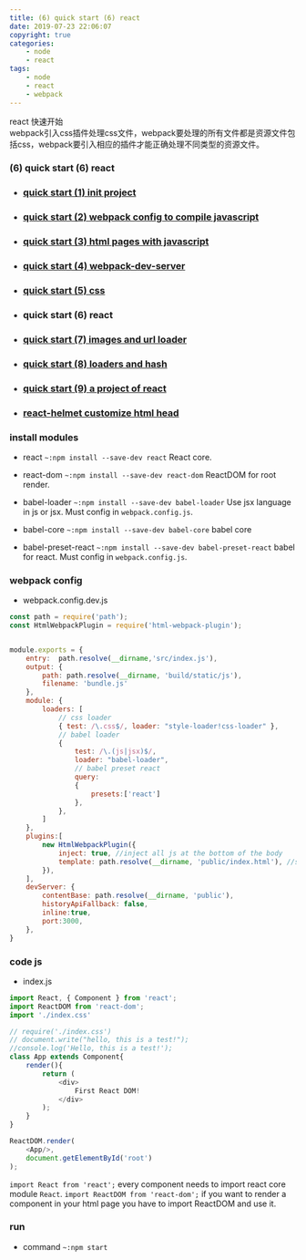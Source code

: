 ```yaml
---
title: (6) quick start (6) react
date: 2019-07-23 22:06:07
copyright: true
categories:
    - node
    - react
tags:
    - node
    - react
    - webpack
---
```

react 快速开始    
webpack引入css插件处理css文件，webpack要处理的所有文件都是资源文件包括css，webpack要引入相应的插件才能正确处理不同类型的资源文件。

<!-- more -->

### **(6) quick start (6) react**


+ ### [quick start (1) init project](https://www.jianshu.com/p/b5df2e74aa20)
+ ### [quick start (2) webpack config to compile javascript](https://www.jianshu.com/p/71e4b19c1264)
+ ### [quick start (3) html pages with javascript](https://www.jianshu.com/p/8e2656d51037)
+ ### [quick start (4) webpack-dev-server](https://www.jianshu.com/p/58dd29b62500)
+ ### [quick start (5) css](https://www.jianshu.com/p/e98d4c4d34cf)
+ ### quick start (6) react
+ ### [quick start (7) images and url loader](https://www.jianshu.com/p/30cf1c8bb2b1)
+ ### [quick start (8) loaders and hash](https://www.jianshu.com/p/64fe50f2d3ad)
+ ### [quick start (9) a project of react](https://www.jianshu.com/p/395b299fa8f0)
+ ### [react-helmet customize html head](https://www.jianshu.com/p/97ced0c8f891)

### install modules
+ react
`~:npm install --save-dev react`
React core.

+ react-dom
`~:npm install --save-dev react-dom`
ReactDOM for root render.

+ babel-loader
`~:npm install --save-dev babel-loader`
Use jsx language in js or jsx. Must config in `webpack.config.js`.

+ babel-core
`~:npm install --save-dev babel-core`
babel core

+ babel-preset-react
`~:npm install --save-dev babel-preset-react`
babel for react. Must config in `webpack.config.js`.

### webpack config
+ webpack.config.dev.js
```js
const path = require('path');
const HtmlWebpackPlugin = require('html-webpack-plugin');


module.exports = {
    entry:  path.resolve(__dirname,'src/index.js'),
    output: {
        path: path.resolve(__dirname, 'build/static/js'),
        filename: 'bundle.js'
    },
    module: {
        loaders: [
            // css loader
            { test: /\.css$/, loader: "style-loader!css-loader" },
            // babel loader
            { 
                test: /\.(js|jsx)$/, 
                loader: "babel-loader",
                // babel preset react
                query:
                {
                    presets:['react']
                },
            },
        ]
    },
    plugins:[
        new HtmlWebpackPlugin({
            inject: true, //inject all js at the bottom of the body
            template: path.resolve(__dirname, 'public/index.html'), //source file
        }),
    ],
    devServer: {
        contentBase: path.resolve(__dirname, 'public'),
        historyApiFallback: false,
        inline:true,
        port:3000,
    },
}
```

### code js
+ index.js
```js
import React, { Component } from 'react';
import ReactDOM from 'react-dom';
import './index.css'

// require('./index.css')
// document.write("hello, this is a test!");
//console.log('Hello, this is a test!');
class App extends Component{
    render(){
        return (
            <div>
                First React DOM!
            </div>
        );
    }
}

ReactDOM.render(
    <App/>,
    document.getElementById('root')
);
```
`import React from 'react';` every component needs to import react core module `React`.
`import ReactDOM from 'react-dom';` if you want to render a component in your html page you have to import ReactDOM and use it.

### run
+ command
`~:npm start`

